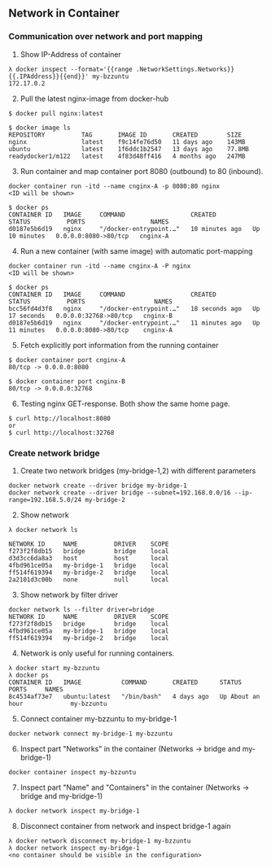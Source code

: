 ## Network in Container
### Communication over network and port mapping 
1. Show IP-Address of container
```
λ docker inspect --format='{{range .NetworkSettings.Networks}}{{.IPAddress}}{{end}}' my-bzzuntu
172.17.0.2
```
2. Pull the latest nginx-image from docker-hub
```
$ docker pull nginx:latest

$ docker image ls
REPOSITORY          TAG       IMAGE ID       CREATED        SIZE
nginx               latest    f9c14fe76d50   11 days ago    143MB
ubuntu              latest    1f6ddc1b2547   13 days ago    77.8MB
readydocker1/m122   latest    4f83d48ff416   4 months ago   247MB
```
3. Run container and map container port 8080 (outbound) to 80 (inbound).
```
docker container run -itd --name cnginx-A -p 8080:80 nginx
<ID will be shown>

$ docker ps
CONTAINER ID   IMAGE     COMMAND                  CREATED          STATUS          PORTS                  NAMES
d0187e5b6d19   nginx     "/docker-entrypoint.…"   10 minutes ago   Up 10 minutes   0.0.0.0:8080->80/tcp   cnginx-A
```
4. Run a new container (with same image) with automatic port-mapping
```
docker container run -itd --name cnginx-A -P nginx
<ID will be shown>

$ docker ps
CONTAINER ID   IMAGE     COMMAND                  CREATED          STATUS          PORTS                   NAMES
bcc56fd4d3f8   nginx     "/docker-entrypoint.…"   18 seconds ago   Up 17 seconds   0.0.0.0:32768->80/tcp   cnginx-B
d0187e5b6d19   nginx     "/docker-entrypoint.…"   11 minutes ago   Up 11 minutes   0.0.0.0:8080->80/tcp    cnginx-A
```
5. Fetch explicitly port information from the running container
```
$ docker container port cnginx-A
80/tcp -> 0.0.0.0:8080

$ docker container port cnginx-B
80/tcp -> 0.0.0.0:32768
```
6. Testing nginx GET-response. Both show the same home page.
```
$ curl http://localhost:8080
or 
$ curl http://localhost:32768
```


### Create network bridge
1. Create two network bridges (my-bridge-1,2) with different parameters
```
docker network create --driver bridge my-bridge-1
docker network create --driver bridge --subnet=192.168.0.0/16 --ip-range=192.168.5.0/24 my-bridge-2
```

2. Show network
```
λ docker network ls

NETWORK ID     NAME          DRIVER    SCOPE
f273f2f8db15   bridge        bridge    local
d3d3cc6da8a3   host          host      local
4fbd961ce05a   my-bridge-1   bridge    local
ff514f619394   my-bridge-2   bridge    local
2a2101d3c00b   none          null      local

```
3. Show network by filter driver
```
docker network ls --filter driver=bridge
NETWORK ID     NAME          DRIVER    SCOPE
f273f2f8db15   bridge        bridge    local
4fbd961ce05a   my-bridge-1   bridge    local
ff514f619394   my-bridge-2   bridge    local
```

4. Network is only useful for running containers.
```
λ docker start my-bzzuntu
λ docker ps
CONTAINER ID   IMAGE           COMMAND       CREATED      STATUS             PORTS     NAMES
8c4534af73e7   ubuntu:latest   "/bin/bash"   4 days ago   Up About an hour             my-bzzuntu
```
5. Connect container my-bzzuntu to my-bridge-1
```
docker network connect my-bridge-1 my-bzzuntu
```
6. Inspect part "Networks" in the container (Networks -> bridge and my-bridge-1) 
```
docker container inspect my-bzzuntu
```
7. Inspect part "Name" and "Containers" in the container (Networks -> bridge and my-bridge-1) 
```
λ docker network inspect my-bridge-1
```
8. Disconnect container from network and inspect bridge-1 again 
```
λ docker network disconnect my-bridge-1 my-bzzuntu
λ docker network inspect my-bridge-1
<no container should be visible in the configuration>
```
